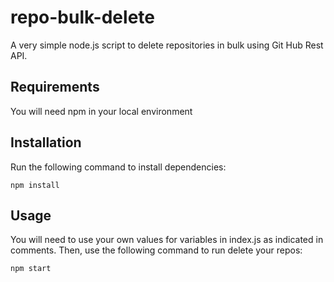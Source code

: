 # repo-bulk-delete
A very simple node.js script to delete repositories in bulk using Git Hub Rest API.

## Requirements
You will need npm in your local environment

## Installation
Run the following command to install dependencies:
```
npm install
```

## Usage
You will need to use your own values for variables in index.js as indicated in comments. 
Then, use the following command to run delete your repos:
```
npm start
```
